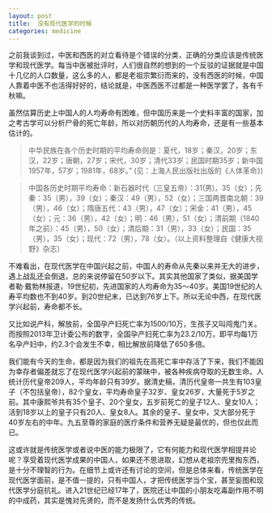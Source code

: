 ```yaml
---
layout: post
title:  没有现代医学的时候
categories: medicine
---
```

之前我谈到过，中医和西医的对立看待是个错误的分类，正确的分类应该是传统医学和现代医学。每当中医被批评时，人们很自然的想到的一个反驳的证据就是中国十几亿的人口数量，这么多的人，都是老祖宗繁衍而来的，没有西医的时候，中国人靠着中医不也活得好好的，结论就是，中医西医不过都是一种医学罢了，各有千秋嘛。

虽然估算历史上中国人的人均寿命有困难，但中国历来是一个史料丰富的国家，加之考古学可以分析尸骨的死亡年龄，所以对历朝历代的人均寿命，还是有一些基本估计的。

> 中华民族在各个历史时期的平均寿命则是：夏代，18岁；秦汉，20岁；东汉，22岁；唐朝，27岁；宋代，30岁；清代33岁；民国时期35岁；新中国 1957年，57岁；1981年，68岁。” (见：上海人民出版社出版的《人体革命》)

> 中国各历史时期平均寿命：新石器时代（三皇五帝）：31(男)，35（女）；先秦：35（男），39（女）；秦汉：49（男），52（女）；三国两晋南北朝：39（男），46（女）；隋唐五代：43（男），47（女）；宋金：41（男），45（女）；元：36（男），42（女）；明：46（男），51（女）；清前期（1840年之前）：45（男），50（女）；清后期：31（男），33（女）；民国：35（男），35（女）；现代：72（男），78（女）。（以上资料整理自《健康大视野》杂志）

不难看出，在现代医学在中国兴起之前，中国人的寿命从先秦以来并无大的进步，遇上战乱还会倒退，总的来说停留在50岁以下。其实其他国家了类似，据美国学者勒·戴勃林报道，19世纪初，先进国家的人均寿命为35～40岁。美国19世纪的人寿平均数也不到40岁。到20世纪末，已达到76岁上下。所以无论中西，在现代医学兴起前，寿命都不长。

又比如说产科，解放前，全国孕产妇死亡率为1500/10万，生孩子又叫闯鬼门关。而按照2013年卫计委公布的数字，全国孕产妇死亡率为23.2/10万，即平均每1万名孕产妇中，约2.3个会发生不幸，相比解放前降低了650多倍。

我们能有今天的生命，都是因为我们的祖先在高死亡率中存活了下来，我们不能因为幸存者偏差就忘了在现代医学兴起前的蒙昧中，被各种疾病夺取的无数生命。人统计历代皇帝209人，平均年龄只有39岁。据清史稿，清历代皇帝一共生有103皇子（不包括皇帝），82个皇女，平均寿命皇子32岁、皇女26岁，大量死于5岁之前。其中康熙爷共有35个皇子、20个皇女，五岁前死亡的皇子12人、皇女10人；活到18岁以上的皇子只有20人、皇女8人。其余的皇子、皇女中，又大部分死于40岁左右的中年。九五至尊的家庭的医疗条件和营养无疑是最优的，但也仅此而已。

这或许就是传统医学或者说中医的能力极限了，它有何能力和现代医学相提并论呢？享受着现代医学成果的中国人，如果还不思进取，幻想从老祖宗兜里掏东西，是十分不理智的行为。在细节上或许还有讨论的空间，但是总体来看，传统医学在现代医学面前，是不值一提的，只有中国人，才把传统医学当个宝，甚至妄图和现代医学分庭抗礼。进入21世纪已经17年了，医院还让中国的小朋友吃毒副作用不明的中成药，其实是愧对先贤的，而不是发扬什么优秀的传统。


